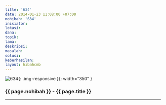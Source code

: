```yaml
---
title: '634'
date: 2014-01-23 11:08:00 +07:00
nohibah: '634'
inisiator:
lokasi:
dana:
topik:
lama:
deskripsi:
masalah:
solusi:
keberhasilan:
layout: hibahcmb
---
```


![634](/static/img/hibahcmb/634.png){: .img-responsive }{: width="350" }

### {{ page.nohibah }} - {{ page.title }}

---
